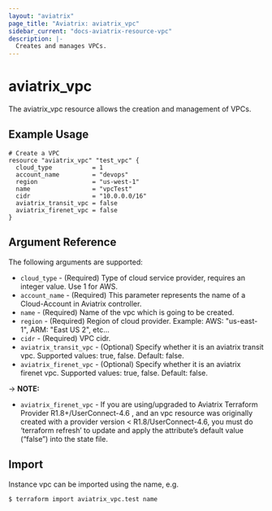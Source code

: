 ```yaml
---
layout: "aviatrix"
page_title: "Aviatrix: aviatrix_vpc"
sidebar_current: "docs-aviatrix-resource-vpc"
description: |-
  Creates and manages VPCs.
---
```


# aviatrix_vpc

The aviatrix_vpc resource allows the creation and management of VPCs.

## Example Usage

```hcl
# Create a VPC
resource "aviatrix_vpc" "test_vpc" {
  cloud_type           = 1
  account_name         = "devops"
  region               = "us-west-1"
  name                 = "vpcTest"
  cidr                 = "10.0.0.0/16"
  aviatrix_transit_vpc = false
  aviatrix_firenet_vpc = false
}
```

## Argument Reference

The following arguments are supported:

* `cloud_type` - (Required) Type of cloud service provider, requires an integer value. Use 1 for AWS.
* `account_name` - (Required) This parameter represents the name of a Cloud-Account in Aviatrix controller.
* `name` - (Required) Name of the vpc which is going to be created.
* `region` - (Required) Region of cloud provider. Example: AWS: "us-east-1", ARM: "East US 2", etc...
* `cidr` - (Required) VPC cidr.
* `aviatrix_transit_vpc` - (Optional) Specify whether it is an aviatrix transit vpc. Supported values: true, false. Default: false.
* `aviatrix_firenet_vpc` - (Optional) Specify whether it is an aviatrix firenet vpc. Supported values: true, false. Default: false.

-> **NOTE:** 

* `aviatrix_firenet_vpc` - If you are using/upgraded to Aviatrix Terraform Provider R1.8+/UserConnect-4.6 , and an vpc resource was originally created with a provider version < R1.8/UserConnect-4.6, you must do ‘terraform refresh’ to update and apply the attribute’s default value (“false”) into the state file.

## Import

Instance vpc can be imported using the name, e.g.

```
$ terraform import aviatrix_vpc.test name
```